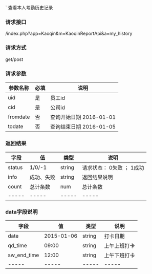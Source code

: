 ` 查看本人考勤历史记录
### **请求接口**
/index.php?app=Kaoqin&m=KaoqinReportApi&a=my_history

### **请求方式**
get/post

### **请求参数**

| 参数名称  |必填|     说明      |
|------|-----|------|
| uid | 是 |   员工id   |
| cid     | 是 |   公司id   |
| fromdate     | 否 |  查询开始日期  2016-01-01  |
| todate     | 否 |  查询结束日期  2016-01-05  |




### **返回结果**
|字段       |值             |类型    |说明           |
| --------- |--------      |--------|--------       |
|status     |1/0/-1 |string |请求状态：  0失败 ； 1成功   |
|info       |成功、失败        |string         |返回结果说明    |
|count       |总计条数       |num         |总计条数    |
|-----      |-----         |-----  |-----           |


### **data字段说明**
|字段       |值             |类型    |说明           |
| --------- |--------      |--------|--------       |
|date     |2015-01-06  |string |打卡日期   |
|qd_time       |09:00        |string         |上午上班打卡    |
|sw_end_time       |12:00       |string         |上午下班打卡    |
|-----      |-----         |-----  |-----           |